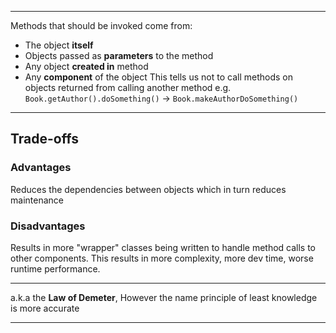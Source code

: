 ****
Methods that should be invoked come from:
- The object **itself**
- Objects passed as **parameters** to the method
- Any object **created in** method
- Any **component** of the object
This tells us not to call methods on objects returned from calling another method
e.g. `Book.getAuthor().doSomething()` -> `Book.makeAuthorDoSomething()`
****
## Trade-offs
### Advantages
Reduces the dependencies between objects which in turn reduces maintenance
### Disadvantages
Results in more "wrapper" classes being written to handle method calls to other components.
This results in more complexity, more dev time, worse runtime performance.

****
a.k.a the **Law of Demeter**, However the name principle of least knowledge is more accurate
****
